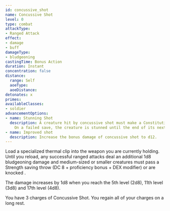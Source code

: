 ```yaml
---
id: concussive_shot
name: Concussive Shot
level: 0
type: combat
attackType:
- Ranged Attack
effect:
- damage
- buff
damageType:
- bludgeoning
castingTime: Bonus Action
duration: Instant
concentration: false
distance:
  range: Self
  aoeType: 
  aoeDistance: 
detonates: x
primes: 
availableClasses:
- soldier
advancementOptions:
- name: Stunning Shot
  description: A creature hit by concussive shot must make a Constitution saving throw instead of a Strength saving throw.
    On a failed save, the creature is stunned until the end of its next turn.
- name: Improved shot
  description: Increase the bonus damage of concussive shot to d12.
---
```

Load a specialized thermal clip into the weapon you are currently holding. Until you reload, any successful ranged
attacks deal an additional 1d8 bludgeoning damage and medium-sized or smaller creatures must pass a Strength saving
throw (DC 8 + proficiency bonus + DEX modifier) or are knocked <condition id="prone"/>.

The damage increases by 1d8 when you reach the 5th level (2d8), 11th level (3d8) and 17th level (4d8).

You have 3 charges of Concussive Shot. You regain all of your charges on a long rest.

